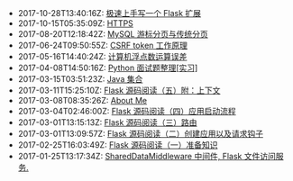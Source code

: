 - 2017-10-28T13:40:16Z: [极速上手写一个 Flask 扩展](https://github.com/x1ah/Blog/issues/17)
- 2017-10-15T05:35:09Z: [HTTPS](https://github.com/x1ah/Blog/issues/16)
- 2017-08-20T12:18:42Z: [MySQL 游标分页与传统分页](https://github.com/x1ah/Blog/issues/15)
- 2017-06-24T09:50:55Z: [CSRF token 工作原理](https://github.com/x1ah/Blog/issues/14)
- 2017-05-16T14:40:24Z: [计算机浮点数运算误差](https://github.com/x1ah/Blog/issues/11)
- 2017-04-08T14:50:16Z: [Python 面试题整理[实习]](https://github.com/x1ah/Blog/issues/9)
- 2017-03-15T03:51:23Z: [Java 集合](https://github.com/x1ah/Blog/issues/8)
- 2017-03-11T15:25:10Z: [Flask 源码阅读（五）附：上下文](https://github.com/x1ah/Blog/issues/7)
- 2017-03-08T08:35:26Z: [About Me](https://github.com/x1ah/Blog/issues/6)
- 2017-03-04T02:46:00Z: [Flask 源码阅读（四）应用启动流程](https://github.com/x1ah/Blog/issues/5)
- 2017-03-01T13:15:13Z: [Flask 源码阅读（三）路由](https://github.com/x1ah/Blog/issues/4)
- 2017-03-01T13:09:57Z: [Flask 源码阅读（二）创建应用以及请求钩子](https://github.com/x1ah/Blog/issues/3)
- 2017-02-25T16:03:49Z: [Flask 源码阅读（一）准备知识](https://github.com/x1ah/Blog/issues/2)
- 2017-01-25T13:17:34Z: [SharedDataMiddleware 中间件, Flask 文件访问服务.](https://github.com/x1ah/Blog/issues/1)
